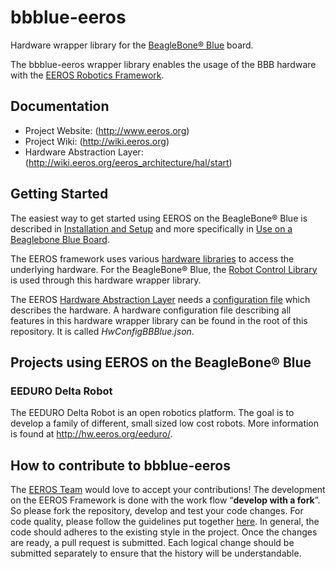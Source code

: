 # bbblue-eeros

Hardware wrapper library for the [BeagleBone® Blue](https://beagleboard.org/blue) board.

The bbblue-eeros wrapper library enables the usage of the BBB hardware with the [EEROS Robotics Framework](https://github.com/eeros-project/eeros-framework). 


## Documentation

- Project Website: (http://www.eeros.org)
- Project Wiki: (http://wiki.eeros.org)
- Hardware Abstraction Layer: (http://wiki.eeros.org/eeros_architecture/hal/start) 


## Getting Started

The easiest way to get started using EEROS on the BeagleBone® Blue is described in [Installation and Setup](https://wiki.eeros.org/getting_started/install_and_setup_development_environment) and more specifically in [Use on a Beaglebone Blue Board](https://wiki.eeros.org/getting_started/install_and_setup_development_environment/use_on_bbb).

The EEROS framework uses various [hardware libraries](http://wiki.eeros.org/eeros_architecture/hal/hardware_libraries) to access the underlying hardware. For the BeagleBone® Blue, the [Robot Control Library](https://github.com/StrawsonDesign/librobotcontrol) is used through this hardware wrapper library. 

The EEROS [Hardware Abstraction Layer](http://wiki.eeros.org/eeros_architecture/hal/start) needs a [configuration file](http://wiki.eeros.org/eeros_architecture/hal/configuration_file) which describes the hardware. A hardware configuration file describing all features in this hardware wrapper library can be found in the root of this repository. It is called *HwConfigBBBlue.json*.


## Projects using EEROS on the BeagleBone® Blue

### EEDURO Delta Robot
The EEDURO Delta Robot is an open robotics platform. The goal is to develop a family of different, small sized low cost robots. More information is found at http://hw.eeros.org/eeduro/.


## How to contribute to bbblue-eeros

The [EEROS Team](http://eeros.org/eeros-team/) would love to accept your contributions! The development on the EEROS Framework is done with the work flow “**develop with a fork**”. So please fork the repository, develop and test your code changes. For code quality, please follow the guidelines put together [here](http://wiki.eeros.org/for_developers/start). In general, the code should adheres to the existing style in the project. Once the changes are ready, a pull request is submitted. Each logical change should be submitted separately to ensure that the history will be understandable.

